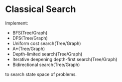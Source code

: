 # Classical Search

Implement:

- BFS(Tree/Graph)
- DFS(Tree/Graph)
- Uniform cost search(Tree/Graph)
- A*(Tree/Graph)
- Depth-limited search(Tree/Graph)
- Iterative deepening depth-first search(Tree/Graph)
- Bidirectional search(Tree/Graph)

to search state space of problems.
